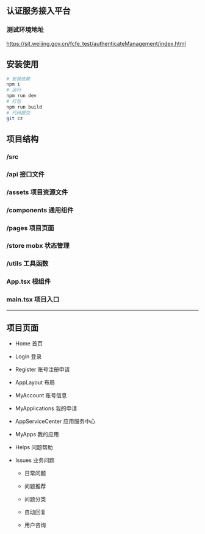 ## 认证服务接入平台

### 测试环境地址

https://sit.weijing.gov.cn/fcfe_test/authenticateManagement/index.html

## 安装使用

```sh
# 安装依赖
npm i
# 运行
npm run dev
# 打包
npm run build
# 代码提交
git cz
```

## 项目结构

### /src

### /api 接口文件

### /assets 项目资源文件

### /components 通用组件

### /pages 项目页面

### /store mobx 状态管理

### /utils 工具函数

### App.tsx 根组件

### main.tsx 项目入口

***

## 项目页面

- Home 首页

- Login 登录

- Register 账号注册申请

- AppLayout 布局

- MyAccount 账号信息

- MyApplications 我的申请

- AppServiceCenter 应用服务中心

- MyApps 我的应用

- Helps 问题帮助

- Issues 业务问题

  - 日常问题

  - 问题推荐

  - 问题分类

  - 自动回复

  - 用户咨询